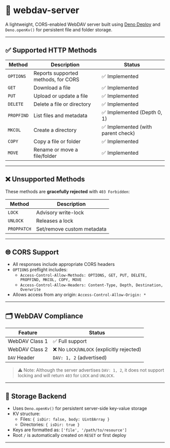 # 📁 webdav-server

A lightweight, CORS-enabled WebDAV server built using [Deno Deploy](https://deno.com/deploy) and `Deno.openKv()` for persistent file and folder storage.

---

## ✅ Supported HTTP Methods

| Method     | Description                         | Status                             |
| ---------- | ----------------------------------- | ---------------------------------- |
| `OPTIONS`  | Reports supported methods, for CORS | ✅ Implemented                     |
| `GET`      | Download a file                     | ✅ Implemented                     |
| `PUT`      | Upload or update a file             | ✅ Implemented                     |
| `DELETE`   | Delete a file or directory          | ✅ Implemented                     |
| `PROPFIND` | List files and metadata             | ✅ Implemented (Depth 0, 1)        |
| `MKCOL`    | Create a directory                  | ✅ Implemented (with parent check) |
| `COPY`     | Copy a file or folder               | ✅ Implemented                     |
| `MOVE`     | Rename or move a file/folder        | ✅ Implemented                     |

---

## ❌ Unsupported Methods

These methods are **gracefully rejected** with `403 Forbidden`:

| Method      | Description                |
| ----------- | -------------------------- |
| `LOCK`      | Advisory write-lock        |
| `UNLOCK`    | Releases a lock            |
| `PROPPATCH` | Set/remove custom metadata |

---

## 🌐 CORS Support

-   All responses include appropriate CORS headers
-   `OPTIONS` preflight includes:
    -   `Access-Control-Allow-Methods: OPTIONS, GET, PUT, DELETE, PROPFIND, MKCOL, COPY, MOVE`
    -   `Access-Control-Allow-Headers: Content-Type, Depth, Destination, Overwrite`
-   Allows access from any origin: `Access-Control-Allow-Origin: *`

---

## 🗂️ WebDAV Compliance

| Feature        | Status                                      |
| -------------- | ------------------------------------------- |
| WebDAV Class 1 | ✅ Full support                             |
| WebDAV Class 2 | ❌ No `LOCK`/`UNLOCK` (explicitly rejected) |
| `DAV` Header   | `DAV: 1, 2` (advertised)                    |

> ⚠️ Note: Although the server advertises `DAV: 1, 2`, it does not support locking and will return `403` for `LOCK` and `UNLOCK`.

---

## 📎 Storage Backend

-   Uses `Deno.openKv()` for persistent server-side key-value storage
-   KV structure:
    -   Files: `{ isDir: false, body: Uint8Array }`
    -   Directories: `{ isDir: true }`
-   Keys are formatted as: `['file', '/path/to/resource']`
-   Root `/` is automatically created on `RESET` or first deploy

---
